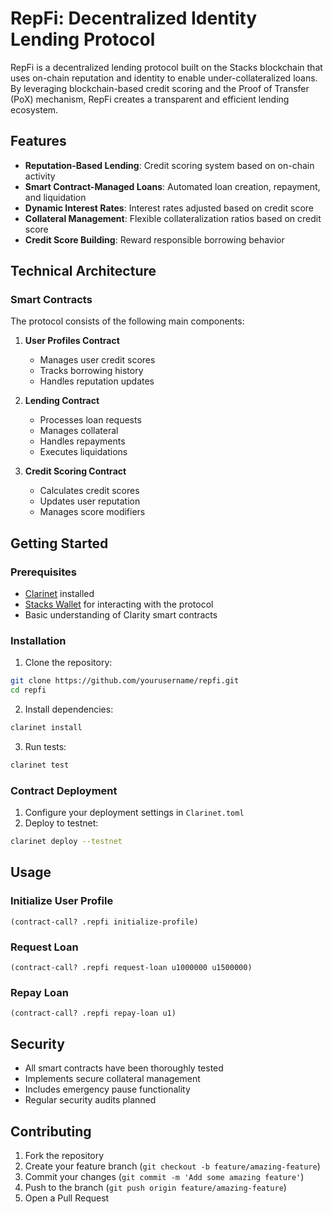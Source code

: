 # RepFi: Decentralized Identity Lending Protocol

RepFi is a decentralized lending protocol built on the Stacks blockchain that uses on-chain reputation and identity to enable under-collateralized loans. By leveraging blockchain-based credit scoring and the Proof of Transfer (PoX) mechanism, RepFi creates a transparent and efficient lending ecosystem.

## Features

- **Reputation-Based Lending**: Credit scoring system based on on-chain activity
- **Smart Contract-Managed Loans**: Automated loan creation, repayment, and liquidation
- **Dynamic Interest Rates**: Interest rates adjusted based on credit score
- **Collateral Management**: Flexible collateralization ratios based on credit score
- **Credit Score Building**: Reward responsible borrowing behavior

## Technical Architecture

### Smart Contracts

The protocol consists of the following main components:

1. **User Profiles Contract**
   - Manages user credit scores
   - Tracks borrowing history
   - Handles reputation updates

2. **Lending Contract**
   - Processes loan requests
   - Manages collateral
   - Handles repayments
   - Executes liquidations

3. **Credit Scoring Contract**
   - Calculates credit scores
   - Updates user reputation
   - Manages score modifiers

## Getting Started

### Prerequisites

- [Clarinet](https://github.com/hirosystems/clarinet) installed
- [Stacks Wallet](https://www.hiro.so/wallet) for interacting with the protocol
- Basic understanding of Clarity smart contracts

### Installation

1. Clone the repository:
```bash
git clone https://github.com/yourusername/repfi.git
cd repfi
```

2. Install dependencies:
```bash
clarinet install
```

3. Run tests:
```bash
clarinet test
```

### Contract Deployment

1. Configure your deployment settings in `Clarinet.toml`
2. Deploy to testnet:
```bash
clarinet deploy --testnet
```

## Usage

### Initialize User Profile

```clarity
(contract-call? .repfi initialize-profile)
```

### Request Loan

```clarity
(contract-call? .repfi request-loan u1000000 u1500000)
```

### Repay Loan

```clarity
(contract-call? .repfi repay-loan u1)
```

## Security

- All smart contracts have been thoroughly tested
- Implements secure collateral management
- Includes emergency pause functionality
- Regular security audits planned

## Contributing

1. Fork the repository
2. Create your feature branch (`git checkout -b feature/amazing-feature`)
3. Commit your changes (`git commit -m 'Add some amazing feature'`)
4. Push to the branch (`git push origin feature/amazing-feature`)
5. Open a Pull Request

